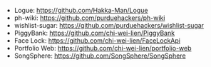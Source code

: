 - Logue: https://github.com/Hakka-Man/Logue
- ph-wiki: https://github.com/purduehackers/ph-wiki
- wishlist-sugar: https://github.com/purduehackers/wishlist-sugar
- PiggyBank: https://github.com/chi-wei-lien/PiggyBank
- Face Lock: https://github.com/chi-wei-lien/FaceLockApi
- Portfolio Web: https://github.com/chi-wei-lien/portfolio-web
- SongSphere: https://github.com/SongSphere/SongSphere
